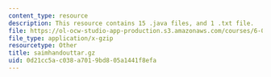 ```yaml
---
content_type: resource
description: This resource contains 15 .java files, and 1 .txt file.
file: https://ol-ocw-studio-app-production.s3.amazonaws.com/courses/6-092-java-preparation-for-6-170-january-iap-2006/0d21cc5ac038a7019bd805a1441f8efa_saimhandouttar.gz
file_type: application/x-gzip
resourcetype: Other
title: saimhandouttar.gz
uid: 0d21cc5a-c038-a701-9bd8-05a1441f8efa
---
```


